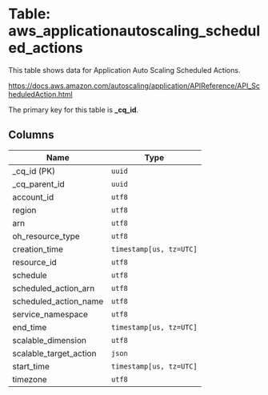 # Table: aws_applicationautoscaling_scheduled_actions

This table shows data for Application Auto Scaling Scheduled Actions.

https://docs.aws.amazon.com/autoscaling/application/APIReference/API_ScheduledAction.html

The primary key for this table is **_cq_id**.

## Columns

| Name          | Type          |
| ------------- | ------------- |
|_cq_id (PK)|`uuid`|
|_cq_parent_id|`uuid`|
|account_id|`utf8`|
|region|`utf8`|
|arn|`utf8`|
|oh_resource_type|`utf8`|
|creation_time|`timestamp[us, tz=UTC]`|
|resource_id|`utf8`|
|schedule|`utf8`|
|scheduled_action_arn|`utf8`|
|scheduled_action_name|`utf8`|
|service_namespace|`utf8`|
|end_time|`timestamp[us, tz=UTC]`|
|scalable_dimension|`utf8`|
|scalable_target_action|`json`|
|start_time|`timestamp[us, tz=UTC]`|
|timezone|`utf8`|